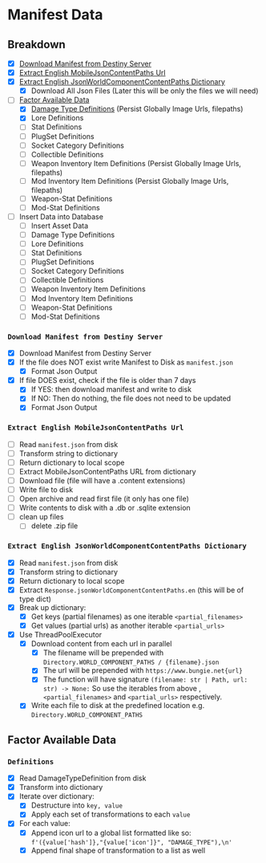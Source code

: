 # Manifest Data

## Breakdown

- [x] [Download Manifest from Destiny Server](#download-manifest-from-destiny-server)
- [x] [Extract English MobileJsonContentPaths Url](#extract-english-mobilejsoncontentpaths-url)
- [x] [Extract English JsonWorldComponentContentPaths Dictionary](#extract-english-jsonworldcomponentcontentpaths-dictionary)
    - [x] Download All Json Files (Later this will be only the files we will need)
- [ ] [Factor Available Data](#factor-available-data)
    - [x] [Damage Type Definitions](#definitions) (Persist Globally Image Urls, filepaths)
    - [x] Lore Definitions
    - [ ] Stat Definitions
    - [ ] PlugSet Definitions
    - [ ] Socket Category Definitions
    - [ ] Collectible Definitions
    - [ ] Weapon Inventory Item Definitions (Persist Globally Image Urls, filepaths)
    - [ ] Mod Inventory Item Definitions (Persist Globally Image Urls, filepaths)
    - [ ] Weapon-Stat Definitions
    - [ ] Mod-Stat Definitions
- [ ] Insert Data into Database
    - [ ] Insert Asset Data
    - [ ] Damage Type Definitions
    - [ ] Lore Definitions
    - [ ] Stat Definitions
    - [ ] PlugSet Definitions
    - [ ] Socket Category Definitions
    - [ ] Collectible Definitions
    - [ ] Weapon Inventory Item Definitions
    - [ ] Mod Inventory Item Definitions
    - [ ] Weapon-Stat Definitions
    - [ ] Mod-Stat Definitions

### `Download Manifest from Destiny Server`

- [x] Download Manifest from Destiny Server
- [x] If the file does NOT exist write Manifest to Disk as `manifest.json`
    - [x] Format Json Output
- [x] If file DOES exist, check if the file is older than 7 days
    - [x] If YES: then download manifest and write to disk
    - [x] If NO: Then do nothing, the file does not need to be updated
    - [x] Format Json Output

### `Extract English MobileJsonContentPaths Url`

- [ ] Read `manifest.json` from disk
- [ ] Transform string to dictionary
- [ ] Return dictionary to local scope
- [ ] Extract MobileJsonContentPaths URL from dictionary
- [ ] Download file (file will have a .content extensions)
- [ ] Write file to disk
- [ ] Open archive and read first file (it only has one file)
- [ ] Write contents to disk with a .db or .sqlite extension
- [ ] clean up files
    - [ ] delete .zip file

### `Extract English JsonWorldComponentContentPaths Dictionary`

- [x] Read `manifest.json` from disk
- [x] Transform string to dictionary
- [x] Return dictionary to local scope
- [x] Extract `Response.jsonWorldComponentContentPaths.en` (this will be of type dict)
- [x] Break up dictionary:
    - [x] Get keys (partial filenames) as one iterable `<partial_filenames>`
    - [x] Get values (partial urls) as another iterable `<partial_urls>`
- [x] Use ThreadPoolExecutor
    - [x] Download content from each url in parallel
        - [x] The filename will be prepended with `Directory.WORLD_COMPONENT_PATHS / {filename}.json`
        - [x] The url will be prepended with `https://www.bungie.net{url}`
        - [x] The function will have signature `(filename: str | Path, url: str) -> None:` So use the iterables from
          above , `<partial_filenames>` and `<partial_urls>` respectively.
    - [x] Write each file to disk at the predefined location e.g. `Directory.WORLD_COMPONENT_PATHS`

## Factor Available Data

### `Definitions`

- [x] Read DamageTypeDefinition from disk
- [x] Transform into dictionary
- [x] Iterate over dictionary:
    - [x] Destructure into `key, value`
    - [x] Apply each set of transformations to each `value`
- [x] For each value:
    - [x] Append icon url to a global list formatted like so: `f'({value['hash']},"{value['icon']}", "DAMAGE_TYPE"),\n'`
    - [x] Append final shape of transformation to a list as well
